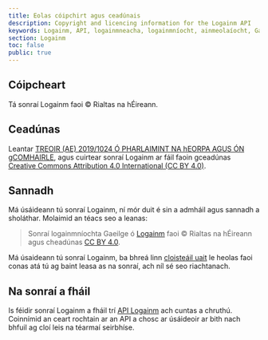 ```yaml
---
title: Eolas cóipchirt agus ceadúnais
description: Copyright and licencing information for the Logainm API
keywords: Logainm, API, logainmneacha, logainmníocht, ainmeolaíocht, Gaeilge, Fiontar & Scoil na Gaeilge, DCU
section: Logainm
toc: false
public: true
---
```


## Cóipcheart

Tá sonraí Logainm faoi © Rialtas na hÉireann.

## Ceadúnas

Leantar [TREOIR (AE) 2019/1024 Ó PHARLAIMINT NA hEORPA AGUS ÓN gCOMHAIRLE](https://eur-lex.europa.eu/legal-content/GA/TXT/?uri=CELEX:32019L1024), agus cuirtear sonraí Logainm ar fáil faoin gceadúnas [Creative Commons Attribution 4.0 International (CC BY 4.0)](https://creativecommons.org/licenses/by/4.0/).

## Sannadh

Má úsáideann tú sonraí Logainm, ní mór duit é sin a admháil agus sannadh a sholáthar. Molaimid an téacs seo a leanas:

> Sonraí logainmníochta Gaeilge ó [Logainm](https://www.logainm.ie/ga/) faoi © Rialtas na hÉireann agus cheadúnas [CC BY 4.0](https://creativecommons.org/licenses/by/4.0/).

Má úsaideann tú sonraí Logainm, ba bhreá linn [cloisteáil uait](mailto:logainm@dcu.ie) le heolas faoi conas atá tú ag baint leasa as na sonraí, ach níl sé seo riachtanach.

## Na sonraí a fháil

Is féidir sonraí Logainm a fháil trí [API Logainm](/ga/api/logainm/v0.9/developer) ach cuntas a chruthú. Coinnímid an ceart rochtain ar an API a chosc ar úsáideoir ar bith nach bhfuil ag cloí leis na téarmaí seirbhíse.